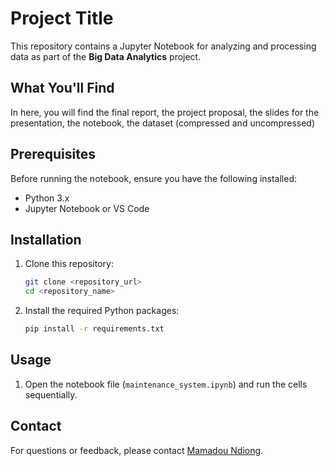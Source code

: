 # Project Title

This repository contains a Jupyter Notebook for analyzing and processing data as part of the **Big Data Analytics** project.

## What You'll Find

In here, you will find the final report, the project proposal, the slides for the presentation, the notebook, the dataset (compressed and uncompressed)

## Prerequisites

Before running the notebook, ensure you have the following installed:
- Python 3.x
- Jupyter Notebook or VS Code

## Installation

1. Clone this repository:
    ```bash
    git clone <repository_url>
    cd <repository_name>
    ```

2. Install the required Python packages:
    ```bash
    pip install -r requirements.txt
    ```

## Usage

1. Open the notebook file (`maintenance_system.ipynb`) and run the cells sequentially.

## Contact

For questions or feedback, please contact [Mamadou Ndiong](mailto:mndiong@umd.edu).